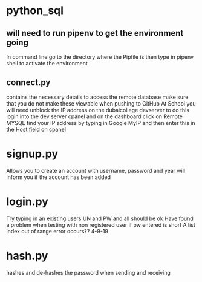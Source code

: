 # python_sql

## will need to run pipenv to get the environment going
In command line go to the directory where the Pipfile is
then type in pipenv shell to activate the environment

## connect.py
contains the necessary details to access the remote database
make sure that you do not make these viewable when pushing to GitHub
At School you will need unblock the IP address on the dubaicollege devserver
to do this login into the dev server cpanel and on the dashboard click on Remote MYSQL
find your IP address by typing in Google MyIP and then enter this in the Host field on cpanel

# signup.py
Allows you to create an account with username, password and year
will inform you if the account has been added

# login.py
Try typing in an existing users UN and PW and all should be ok
Have found a problem when testing with non registered user if pw entered is short
A list index out of range error occurs?? 4-9-19

# hash.py
hashes and de-hashes the password when sending and receiving 
